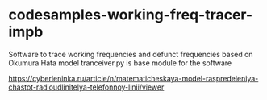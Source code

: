 # codesamples-working-freq-tracer-impb
Software to trace working frequencies and defunct frequencies based on Okumura Hata model
tranceiver<version>.py is base module for the software
  
https://cyberleninka.ru/article/n/matematicheskaya-model-raspredeleniya-chastot-radioudlinitelya-telefonnoy-linii/viewer
